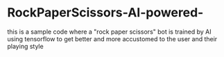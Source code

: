 # RockPaperScissors-AI-powered-
this is a sample code where a "rock paper scissors" bot is trained by AI using tensorflow to get better and more accustomed to the user and their playing style

